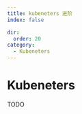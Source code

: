 ```yaml
---
title: kubeneters 进阶
index: false

dir:
  order: 20
category:
  - Kubeneters
---
```


# Kubeneters

TODO 
